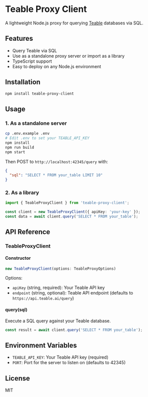 # Teable Proxy Client

A lightweight Node.js proxy for querying [Teable](https://teable.ai) databases via SQL.

## Features

- Query Teable via SQL
- Use as a standalone proxy server or import as a library
- TypeScript support
- Easy to deploy on any Node.js environment

## Installation

```bash
npm install teable-proxy-client
```

## Usage

### 1. As a standalone server

```bash
cp .env.example .env
# Edit .env to set your TEABLE_API_KEY
npm install
npm run build
npm start
```

Then POST to `http://localhost:42345/query` with:

```json
{
  "sql": "SELECT * FROM your_table LIMIT 10"
}
```

### 2. As a library

```ts
import { TeableProxyClient } from 'teable-proxy-client';

const client = new TeableProxyClient({ apiKey: 'your-key' });
const data = await client.query('SELECT * FROM your_table');
```

## API Reference

### TeableProxyClient

#### Constructor

```ts
new TeableProxyClient(options: TeableProxyOptions)
```

Options:
- `apiKey` (string, required): Your Teable API key
- `endpoint` (string, optional): Teable API endpoint (defaults to `https://api.teable.ai/query`)

#### query(sql)

Execute a SQL query against your Teable database.

```ts
const result = await client.query('SELECT * FROM your_table');
```

## Environment Variables

- `TEABLE_API_KEY`: Your Teable API key (required)
- `PORT`: Port for the server to listen on (defaults to 42345)

## License

MIT